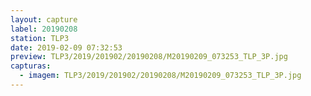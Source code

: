 ```yaml
---
layout: capture
label: 20190208
station: TLP3
date: 2019-02-09 07:32:53
preview: TLP3/2019/201902/20190208/M20190209_073253_TLP_3P.jpg
capturas:
  - imagem: TLP3/2019/201902/20190208/M20190209_073253_TLP_3P.jpg
---
```

